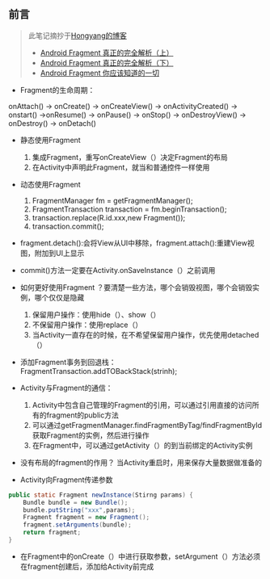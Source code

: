 ## 前言

> 此笔记摘抄于[Hongyang的博客](http://blog.csdn.net/lmj623565791)
> - [Android Fragment 真正的完全解析（上）](http://blog.csdn.net/lmj623565791/article/details/37970961)
> - [Android Fragment 真正的完全解析（下）](http://blog.csdn.net/lmj623565791/article/details/37992017)
> - [Android Fragment 你应该知道的一切](http://blog.csdn.net/lmj623565791/article/details/42628537)

- Fragment的生命周期：

onAttach() -> onCreate() -> onCreateView() -> onActivityCreated() -> onstart() ->onResume() -> onPause()
-> onStop() -> onDestroyView() -> onDestroy() -> onDetach()

- 静态使用Fragment

    1. 集成Fragment，重写onCreateView（）决定Fragment的布局
    2. 在Activity中声明此Fragment，就当和普通控件一样使用

- 动态使用Fragment

    1. FragmentManager fm = getFragmentManager();
    2. FragmentTransaction transaction = fm.beginTransaction();
    3. transaction.replace(R.id.xxx,new Fragment());
    4. transaction.commit();

- fragment.detach():会将View从UI中移除，fragment.attach():重建View视图，附加到UI上显示

- commit()方法一定要在Activity.onSaveInstance（）之前调用

- 如何更好使用Fragment
？要清楚一些方法，哪个会销毁视图，哪个会销毁实例，哪个仅仅是隐藏

    1. 保留用户操作：使用hide（）、show（）
    2. 不保留用户操作：使用replace（）
    3. 当Activity一直存在的时候，在不希望保留用户操作，优先使用detached（）

- 添加Fragment事务到回退栈：FragmentTransaction.addTOBackStack(strinh);

- Activity与Fragment的通信：

    1. Activity中包含自己管理的Fragment的引用，可以通过引用直接的访问所有的fragment的public方法
    2. 可以通过getFragmentManager.findFragmentByTag/findFragmentById获取Fragment的实例，然后进行操作
    3. 在Fragment中，可以通过getActivity（）的到当前绑定的Activity实例

- 没有布局的fragment的作用？ 当Activity重启时，用来保存大量数据做准备的

- Activity向Fragment传递参数

```java
public static Fragment newInstance(Stirng params) {
    Bundle bundle = new Bundle();
    bundle.putString("xxx",params);
    Fragment fragment = new Fragment();
    fragment.setArguments(bundle);
    return fragment;
}
```

- 在Fragment中的onCreate（）中进行获取参数，setArgument（）方法必须在fragment创建后，添加给Activity前完成